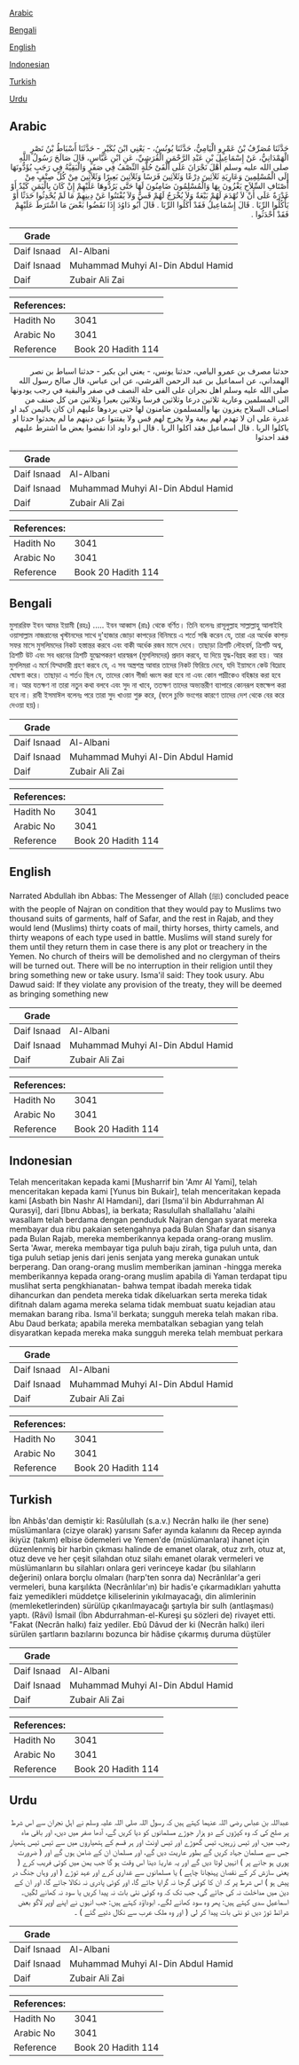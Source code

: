 [Arabic](#arabic)

[Bengali](#bengali)

[English](#english)

[Indonesian](#indonesian)

[Turkish](#turkish)

[Urdu](#urdu)

## Arabic


<div dir="rtl" lang="ar" style={{fontSize:'larger',backgroundColor:'#f8f9fa',padding:20}}>
حَدَّثَنَا مُصَرِّفُ بْنُ عَمْرٍو الْيَامِيُّ، حَدَّثَنَا يُونُسُ، - يَعْنِي ابْنَ بُكَيْرٍ - حَدَّثَنَا أَسْبَاطُ بْنُ نَصْرٍ الْهَمْدَانِيُّ، عَنْ إِسْمَاعِيلَ بْنِ عَبْدِ الرَّحْمَنِ الْقُرَشِيِّ، عَنِ ابْنِ عَبَّاسٍ، قَالَ صَالَحَ رَسُولُ اللَّهِ صلى الله عليه وسلم أَهْلَ نَجْرَانَ عَلَى أَلْفَىْ حُلَّةٍ النِّصْفُ فِي صَفَرٍ وَالْبَقِيَّةُ فِي رَجَبٍ يُؤَدُّونَهَا إِلَى الْمُسْلِمِينَ وَعَارِيَةِ ثَلاَثِينَ دِرْعًا وَثَلاَثِينَ فَرَسًا وَثَلاَثِينَ بَعِيرًا وَثَلاَثِينَ مِنْ كُلِّ صِنْفٍ مِنْ أَصْنَافِ السِّلاَحِ يَغْزُونَ بِهَا وَالْمُسْلِمُونَ ضَامِنُونَ لَهَا حَتَّى يَرُدُّوهَا عَلَيْهِمْ إِنْ كَانَ بِالْيَمَنِ كَيْدٌ أَوْ غَدْرَةٌ عَلَى أَنْ لاَ تُهْدَمَ لَهُمْ بَيْعَةٌ وَلاَ يُخْرَجُ لَهُمْ قَسٌّ وَلاَ يُفْتَنُوا عَنْ دِينِهِمْ مَا لَمْ يُحْدِثُوا حَدَثًا أَوْ يَأْكُلُوا الرِّبَا ‏.‏ قَالَ إِسْمَاعِيلُ فَقَدْ أَكَلُوا الرِّبَا ‏.‏ قَالَ أَبُو دَاوُدَ إِذَا نَقَضُوا بَعْضَ مَا اشْتَرَطَ عَلَيْهِمْ فَقَدْ أَحْدَثُوا ‏.‏
</div>
<div style={{backgroundColor:'#f8f9fa',padding:20, marginBottom: 10}}><table> <thead> <tr> <th>Grade</th> <th></th> </tr> </thead> <tbody> <tr><td>Daif Isnaad</td><td>Al-Albani</td></tr><tr><td>Daif Isnaad</td><td>Muhammad Muhyi Al-Din Abdul Hamid</td></tr><tr><td>Daif</td><td>Zubair Ali Zai</td></tr></tbody></table><table> <thead> <tr> <th>References:</th> <th></th> </tr> </thead> <tbody><tr><td>Hadith No</td><td>3041</td></tr><tr><td>Arabic No</td><td>3041</td></tr><tr><td>Reference</td><td>Book 20 Hadith 114</td></tr></tbody></table></div>


<div dir="rtl" lang="ar" style={{fontSize:'larger',backgroundColor:'#f8f9fa',padding:20}}>
حدثنا مصرف بن عمرو اليامي، حدثنا يونس، - يعني ابن بكير - حدثنا اسباط بن نصر الهمداني، عن اسماعيل بن عبد الرحمن القرشي، عن ابن عباس، قال صالح رسول الله صلى الله عليه وسلم اهل نجران على الفى حلة النصف في صفر والبقية في رجب يودونها الى المسلمين وعارية ثلاثين درعا وثلاثين فرسا وثلاثين بعيرا وثلاثين من كل صنف من اصناف السلاح يغزون بها والمسلمون ضامنون لها حتى يردوها عليهم ان كان باليمن كيد او غدرة على ان لا تهدم لهم بيعة ولا يخرج لهم قس ولا يفتنوا عن دينهم ما لم يحدثوا حدثا او ياكلوا الربا . قال اسماعيل فقد اكلوا الربا . قال ابو داود اذا نقضوا بعض ما اشترط عليهم فقد احدثوا
</div>
<div style={{backgroundColor:'#f8f9fa',padding:20, marginBottom: 10}}><table> <thead> <tr> <th>Grade</th> <th></th> </tr> </thead> <tbody> <tr><td>Daif Isnaad</td><td>Al-Albani</td></tr><tr><td>Daif Isnaad</td><td>Muhammad Muhyi Al-Din Abdul Hamid</td></tr><tr><td>Daif</td><td>Zubair Ali Zai</td></tr></tbody></table><table> <thead> <tr> <th>References:</th> <th></th> </tr> </thead> <tbody><tr><td>Hadith No</td><td>3041</td></tr><tr><td>Arabic No</td><td>3041</td></tr><tr><td>Reference</td><td>Book 20 Hadith 114</td></tr></tbody></table></div>

## Bengali


<div dir="ltr" lang="bn" style={{fontSize:'larger',backgroundColor:'#f8f9fa',padding:20}}>
মুসাররিফ ইবন আমর ইয়ামী (রহঃ) ..... ইবন আব্বাস (রাঃ) থেকে বর্ণিত। তিনি বলেনঃ রাসূলুল্লাহ সাল্লাল্লাহু আলাইহি ওয়াসাল্লাম নাজরানের খৃস্টানদের সাথে দু'হাজার জোড়া কাপড়ের বিনিময়ে এ শর্তে সন্ধি করেন যে, তারা এর অর্ধেক কাপড় সফর মাসে মুসলিমদের নিকট হস্তান্তর করবে এবং বাকী অর্ধেক রজব মাসে দেবে। তাছাড়া ত্রিশটি লৌহবর্ম, ত্রিশটি অশ্ব, ত্রিশটি উট এবং সব ধরনের ত্রিশটি যুদ্ধোপকরণ ধারস্বরূপ (মুসলিমদের) প্রদান করবে, যা দিয়ে যুদ্ধ-বিগ্রহ করা হয়। আর মুসলিমরা এ মর্মে যিম্মাদারী গ্রহণ করবে যে, এ সব অস্ত্রশস্ত্র আবার তাদের নিকট ফিরিয়ে দেবে, যদি ইয়ামনে কেউ বিদ্রোহ ঘোষণা করে। তাছাড়া এ শর্তও ছিল যে, তাদের কোন গীর্জা ধ্বংস করা হবে না এবং কোন পাদ্রীকেও বহিষ্কার করা হবে না। আর যতক্ষণ না তারা নতুন কথা বলবে এবং সুদ না খাবে, ততক্ষণ তাদের অভ্যন্তরীণ ব্যাপারে কোনরূপ হস্তক্ষেপ করা হবে না। রাবী ইসমাঈল বলেনঃ পরে তারা সুদ খাওয়া শুরু করে, (ফলে চুক্তি ভংগের কারণে তাদের দেশ থেকে বের করে দেওয়া হয়)।
</div>
<div style={{backgroundColor:'#f8f9fa',padding:20, marginBottom: 10}}><table> <thead> <tr> <th>Grade</th> <th></th> </tr> </thead> <tbody> <tr><td>Daif Isnaad</td><td>Al-Albani</td></tr><tr><td>Daif Isnaad</td><td>Muhammad Muhyi Al-Din Abdul Hamid</td></tr><tr><td>Daif</td><td>Zubair Ali Zai</td></tr></tbody></table><table> <thead> <tr> <th>References:</th> <th></th> </tr> </thead> <tbody><tr><td>Hadith No</td><td>3041</td></tr><tr><td>Arabic No</td><td>3041</td></tr><tr><td>Reference</td><td>Book 20 Hadith 114</td></tr></tbody></table></div>

## English


<div dir="ltr" lang="en" style={{fontSize:'larger',backgroundColor:'#f8f9fa',padding:20}}>
Narrated Abdullah ibn Abbas: The Messenger of Allah (ﷺ) concluded peace with the people of Najran on condition that they would pay to Muslims two thousand suits of garments, half of Safar, and the rest in Rajab, and they would lend (Muslims) thirty coats of mail, thirty horses, thirty camels, and thirty weapons of each type used in battle. Muslims will stand surely for them until they return them in case there is any plot or treachery in the Yemen. No church of theirs will be demolished and no clergyman of theirs will be turned out. There will be no interruption in their religion until they bring something new or take usury. Isma'il said: They took usury. Abu Dawud said: If they violate any provision of the treaty, they will be deemed as bringing something new
</div>
<div style={{backgroundColor:'#f8f9fa',padding:20, marginBottom: 10}}><table> <thead> <tr> <th>Grade</th> <th></th> </tr> </thead> <tbody> <tr><td>Daif Isnaad</td><td>Al-Albani</td></tr><tr><td>Daif Isnaad</td><td>Muhammad Muhyi Al-Din Abdul Hamid</td></tr><tr><td>Daif</td><td>Zubair Ali Zai</td></tr></tbody></table><table> <thead> <tr> <th>References:</th> <th></th> </tr> </thead> <tbody><tr><td>Hadith No</td><td>3041</td></tr><tr><td>Arabic No</td><td>3041</td></tr><tr><td>Reference</td><td>Book 20 Hadith 114</td></tr></tbody></table></div>

## Indonesian


<div dir="ltr" lang="id" style={{fontSize:'larger',backgroundColor:'#f8f9fa',padding:20}}>
Telah menceritakan kepada kami [Musharrif bin 'Amr Al Yami], telah menceritakan kepada kami [Yunus bin Bukair], telah menceritakan kepada kami [Asbath bin Nashr Al Hamdani], dari [Isma'il bin Abdurrahman Al Qurasyi], dari [Ibnu Abbas], ia berkata; Rasulullah shallallahu 'alaihi wasallam telah berdama dengan penduduk Najran dengan syarat mereka membayar dua ribu pakaian setengahnya pada Bulan Shafar dan sisanya pada Bulan Rajab, mereka memberikannya kepada orang-orang muslim. Serta 'Awar, mereka membayar tiga puluh baju zirah, tiga puluh unta, dan tiga puluh setiap jenis dari jenis senjata yang mereka gunakan untuk berperang. Dan orang-orang muslim memberikan jaminan -hingga mereka memberikannya kepada orang-orang muslim apabila di Yaman terdapat tipu muslihat serta pengkhianatan- bahwa tempat ibadah mereka tidak dihancurkan dan pendeta mereka tidak dikeluarkan serta mereka tidak difitnah dalam agama mereka selama tidak membuat suatu kejadian atau memakan barang riba. Isma'il berkata; sungguh mereka telah makan riba. Abu Daud berkata; apabila mereka membatalkan sebagian yang telah disyaratkan kepada mereka maka sungguh mereka telah membuat perkara
</div>
<div style={{backgroundColor:'#f8f9fa',padding:20, marginBottom: 10}}><table> <thead> <tr> <th>Grade</th> <th></th> </tr> </thead> <tbody> <tr><td>Daif Isnaad</td><td>Al-Albani</td></tr><tr><td>Daif Isnaad</td><td>Muhammad Muhyi Al-Din Abdul Hamid</td></tr><tr><td>Daif</td><td>Zubair Ali Zai</td></tr></tbody></table><table> <thead> <tr> <th>References:</th> <th></th> </tr> </thead> <tbody><tr><td>Hadith No</td><td>3041</td></tr><tr><td>Arabic No</td><td>3041</td></tr><tr><td>Reference</td><td>Book 20 Hadith 114</td></tr></tbody></table></div>

## Turkish


<div dir="ltr" lang="tr" style={{fontSize:'larger',backgroundColor:'#f8f9fa',padding:20}}>
İbn Ahbâs'dan demiştir ki: Rasûlullah (s.a.v.) Necrân halkı ile (her sene) müslümanlara (cizye olarak) yarısını Safer ayında kalanını da Recep ayında ikiyüz (takım) elbise ödemeleri ve Yemen'de (müslümanlara) ihanet için düzenlenmiş bir harbin çıkması halinde de emanet olarak, otuz zırh, otuz at, otuz deve ve her çeşit silahdan otuz silahı emanet olarak vermeleri ve müslümanların bu silahları onlara geri verinceye kadar (bu silahların değerini) onlara borçlu olmaları (harp'ten sonra da) Necrânlılar'a geri vermeleri, buna karşılıkta (Necrânlılar'ın) bir hadis'e çıkarmadıkları yahutta faiz yemedikleri müddetçe kiliselerinin yıkılmayacağı, din alimlerinin (memleketlerinden) sürülüp çıkarılmayacağı şartıyla bir sulh (antlaşması) yaptı. (Râvi) İsmail (İbn Abdurrahman-el-Kureşi şu sözleri de) rivayet etti. "Fakat (Necrân halkı) faiz yediler. Ebû Dâvud der ki (Necrân halkı) ileri sürülen şartların bazılarını bozunca bir hâdise çıkarmış duruma düştüler
</div>
<div style={{backgroundColor:'#f8f9fa',padding:20, marginBottom: 10}}><table> <thead> <tr> <th>Grade</th> <th></th> </tr> </thead> <tbody> <tr><td>Daif Isnaad</td><td>Al-Albani</td></tr><tr><td>Daif Isnaad</td><td>Muhammad Muhyi Al-Din Abdul Hamid</td></tr><tr><td>Daif</td><td>Zubair Ali Zai</td></tr></tbody></table><table> <thead> <tr> <th>References:</th> <th></th> </tr> </thead> <tbody><tr><td>Hadith No</td><td>3041</td></tr><tr><td>Arabic No</td><td>3041</td></tr><tr><td>Reference</td><td>Book 20 Hadith 114</td></tr></tbody></table></div>

## Urdu


<div dir="rtl" lang="ur" style={{fontSize:'larger',backgroundColor:'#f8f9fa',padding:20}}>
عبداللہ بن عباس رضی اللہ عنہما کہتے ہیں کہ رسول اللہ صلی اللہ علیہ وسلم نے اہل نجران سے اس شرط پر صلح کی کہ وہ کپڑوں کے دو ہزار جوڑے مسلمانوں کو دیا کریں گے، آدھا صفر میں دیں، اور باقی ماہ رجب میں، اور تیس زرہیں، تیس گھوڑے اور تیس اونٹ اور ہر قسم کے ہتھیاروں میں سے تیس تیس ہتھیار جس سے مسلمان جہاد کریں گے بطور عاریت دیں گے، اور مسلمان ان کے ضامن ہوں گے اور ( ضرورت پوری ہو جانے پر ) انہیں لوٹا دیں گے اور یہ عاریۃً دینا اس وقت ہو گا جب یمن میں کوئی فریب کرے ( یعنی سازش کر کے نقصان پہنچانا چاہے ) یا مسلمانوں سے غداری کرے اور عہد توڑے ( اور وہاں جنگ در پیش ہو ) اس شرط پر کہ ان کا کوئی گرجا نہ گرایا جائے گا، اور کوئی پادری نہ نکالا جائے گا، اور ان کے دین میں مداخلت نہ کی جائے گی، جب تک کہ وہ کوئی نئی بات نہ پیدا کریں یا سود نہ کھانے لگیں۔ اسماعیل سدی کہتے ہیں: پھر وہ سود کھانے لگے۔ ابوداؤد کہتے ہیں: جب انہوں نے اپنے اوپر لاگو بعض شرائط توڑ دیں تو نئی بات پیدا کر لی ( اور وہ ملک عرب سے نکال دئیے گئے ) ۔
</div>
<div style={{backgroundColor:'#f8f9fa',padding:20, marginBottom: 10}}><table> <thead> <tr> <th>Grade</th> <th></th> </tr> </thead> <tbody> <tr><td>Daif Isnaad</td><td>Al-Albani</td></tr><tr><td>Daif Isnaad</td><td>Muhammad Muhyi Al-Din Abdul Hamid</td></tr><tr><td>Daif</td><td>Zubair Ali Zai</td></tr></tbody></table><table> <thead> <tr> <th>References:</th> <th></th> </tr> </thead> <tbody><tr><td>Hadith No</td><td>3041</td></tr><tr><td>Arabic No</td><td>3041</td></tr><tr><td>Reference</td><td>Book 20 Hadith 114</td></tr></tbody></table></div>